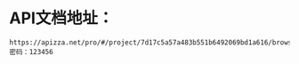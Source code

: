# API文档地址：
    
    https://apizza.net/pro/#/project/7d17c5a57a483b551b6492069bd1a616/browse
    密码：123456

